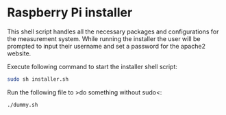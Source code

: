 # Raspberry Pi installer
This shell script handles all the necessary packages and configurations for the measurement system.
While running the installer the user will be prompted to input their username and set a password for the apache2 website.

Execute following command to start the installer shell script:
```sh
sudo sh installer.sh
```

Run the following file to >do something without sudo<:
```sh
./dummy.sh
```
